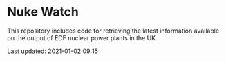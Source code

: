 # Nuke Watch

This repository includes code for retrieving the latest information available on the output of EDF nuclear power plants in the UK.

Last updated: 2021-01-02 09:15